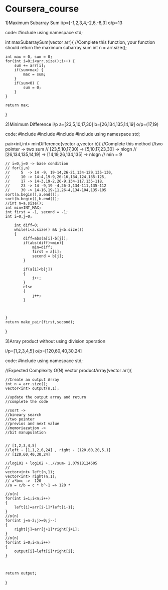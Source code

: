 # Coursera_course
1)Maximum Subarray Sum
i/p=[-1,2,3,4,-2,6,-8,3]
o/p=13

code:
#include<vector>
using namespace std;

int maxSubarraySum(vector<int> arr){
    //Complete this function, your function should return the maximum subarray sum
    int n = arr.size();
    
    int max = 0, sum = 0;
    for(int i=0;i<arr.size();i++) {
        sum += arr[i];
        if(sum>max) {
            max = sum;
        }
        if(sum<0) {
            sum = 0;
        }
    }
    
    return max;
    
}
                  
2)Minimum Difference
i/p
a=[23,5,10,17,30]
b=[26,134,135,14,19]
o/p=(17,19)

code:
#include<vector>
#include<algorithm>
#include<climits>
#include<iostream>
using namespace std;


pair<int,int> minDifference(vector<int> a,vector<int> b){
    //Complete this method
    //two pointer -> two sum 
    // [23,5,10,17,30] -> [5,10,17,23,30] -> nlogn
    // [26,134,135,14,19] -> [14,19,26,134,135] -> nlogn
    // min = 9
    
    // i=0,j=0 -> base condition 
    // for(i,n)
    //     5  -> 14 -9, 19-14,26-21,134-129,135-130,
    //     10 -> 14-4,19-9,26-16,134,124,135-125,
    //     17 -> 14-3,19-2,26-9,134-117,135-118,
    //     23 -> 14 -9,19 -4,26-3,134-111,135-112
    //     30 -> 14-16,19-11,26-4,134-104,135-105
    sort(a.begin(),a.end());
    sort(b.begin(),b.end());
    //int n=a.size();
    int min=INT_MAX;
    int first = -1, second = -1;
    int i=0,j=0;
    
        int diff=0;
        while(i<a.size() && j<b.size())
        {
            diff=abs(a[i]-b[j]);
            if(abs(diff)<min){
                min=diff;
                first = a[i];
                second = b[j];
            }
            
            if(a[i]<b[j])
            {
                i++;
            }
            else
            {
                j++;
            }
            
            
        
    }
    return make_pair(first,second);
    
    
    
}
  
  
3)Array product without using division operation

i/p=[1,2,3,4,5]
o/p=[120,60,40,30,24]

code:
#include<vector>
using namespace std;

//Expected Complexity O(N)
vector<int> productArray(vector<int> arr){
    
    //Create an output Array
    int n = arr.size();
    vector<int> output(n,1);
    
    //update the output array and return
    //complete the code
    
    //sort -> 
    //bineary search
    //two pointer
    //previos and next value
    //memoriazation -> 
    //bit manupulation
    
    
    // [1,2,3,4,5]
    //left - [1,1,2,6,24] , right - [120,60,20,5,1]
    // [120,60,40,30,24]
    
    //log101 + log102 +..//sum- 2.07918124605
    //
    vector<int> left(n,1);
    vector<int> right(n,1);
    // a*b=c ->  120 
    //a = c/b = c * b^-1 => 120 * 
   
    //o(n)
    for(int i=1;i<n;i++)
    {
        left[i]=arr[i-1]*left[i-1];
    }
    //o(n)
    for(int j=n-2;j>=0;j--)
    {
        right[j]=arr[j+1]*right[j+1];
    }
    //o(n)
    for(int i=0;i<n;i++)
    {
        output[i]=left[i]*right[i];
    }
    
    
    
    return output;
}
 
